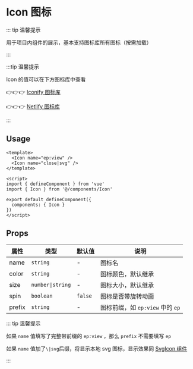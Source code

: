 # Icon 图标

::: tip 温馨提示

用于项目内组件的展示，基本支持图标库所有图标（按需加载）

:::

:::tip 温馨提示

Icon 的值可以在下方图标库中查看

👉👉👉 [Iconify 图标库](https://iconify.design)

👉👉👉 [Netlify 图标库](https://icones.netlify.app)

:::

## Usage

```vue
<template>
  <Icon name="ep:view" />
  <Icon name="close|svg" />
</template>

<script>
import { defineComponent } from 'vue'
import { Icon } from '@/components/Icon'

export default defineComponent({
  components: { Icon }
})
</script>
```

## Props

| 属性   | 类型             | 默认值  | 说明                             |
| ------ | ---------------- | ------- | -------------------------------- |
| name   | `string`         | -       | 图标名                           |
| color  | `string`         | -       | 图标颜色，默认继承               |
| size   | `number\|string` | -       | 图标大小，默认继承               |
| spin   | `boolean`        | `false` | 图标是否带旋转动画               |
| prefix | `string`         | -       | 图标前缀，如 `ep:view` 中的 `ep` |

::: tip 温馨提示

如果 `name` 值填写了完整带前缀的 `ep:view` ，那么 `prefix` 不需要填写 `ep`

如果 `name` 值加了`\|svg`后缀，将显示本地 svg 图标，显示效果同 [ SvgIcon 组件](./svg-icon)

:::
